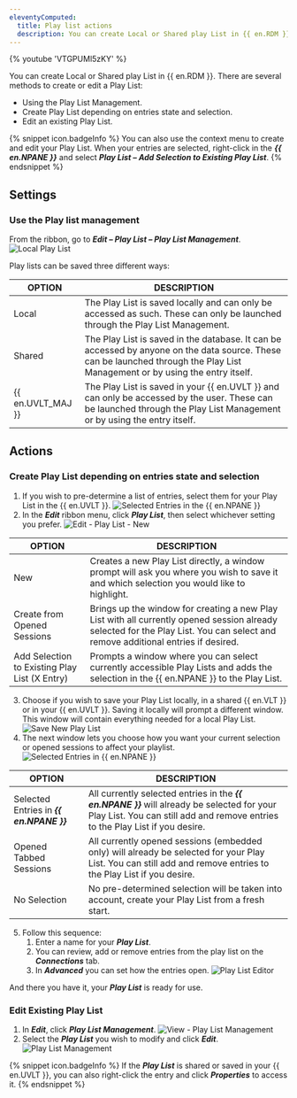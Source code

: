 ```yaml
---
eleventyComputed:
  title: Play list actions
  description: You can create Local or Shared play List in {{ en.RDM }}. There are several methods to create or edit a Play List.
---
```

{% youtube 'VTGPUMl5zKY' %}

You can create Local or Shared play List in {{ en.RDM }}. There are several methods to create or edit a Play List:

* Using the Play List Management.
* Create Play List depending on entries state and selection.
* Edit an existing Play List.

{% snippet icon.badgeInfo %}
You can also use the context menu to create and edit your Play List. When your entries are selected, right-click in the ***{{ en.NPANE }}*** and select ***Play List – Add Selection to Existing Play List***.
{% endsnippet %}

## Settings

### Use the Play list management
From the ribbon, go to ***Edit – Play List – Play List Management***.
![Local Play List](https://cdnweb.devolutions.net/docs/docs_en_rdm_windows_clip10253.png)

Play lists can be saved three different ways:

| OPTION            | DESCRIPTION |
|-------------------|-------------|
| Local             | The Play List is saved locally and can only be accessed as such. These can only be launched through the Play List Management. |
| Shared            | The Play List is saved in the database. It can be accessed by anyone on the data source. These can be launched through the Play List Management or by using the entry itself. |
| {{ en.UVLT_MAJ }} | The Play List is saved in your {{ en.UVLT }} and can only be accessed by the user. These can be launched through the Play List Management or by using the entry itself. |


## Actions

### Create Play List depending on entries state and selection
1. If you wish to pre-determine a list of entries, select them for your Play List in the {{ en.UVLT }}.
![Selected Entries in the {{ en.NPANE }}](https://cdnweb.devolutions.net/docs/docs_en_rdm_windows_clip10902.png)
1. In the ***Edit*** ribbon menu, click ***Play List***, then select whichever setting you prefer.
![Edit - Play List - New](https://cdnweb.devolutions.net/docs/docs_en_rdm_windows_clip10792.png)

| OPTION                                        | DESCRIPTION |
|-----------------------------------------------|-------------|
| New                                           | Creates a new Play List directly, a window prompt will ask you where you wish to save it and which selection you would like to highlight. |
| Create from Opened Sessions                   | Brings up the window for creating a new Play List with all currently opened session already selected for the Play List. You can select and remove additional entries if desired. |
| Add Selection to Existing Play List (X Entry) | Prompts a window where you can select currently accessible Play Lists and adds the selection in the {{ en.NPANE }} to the Play List. |

3. Choose if you wish to save your Play List locally, in a shared {{ en.VLT }} or in your {{ en.UVLT }}. Saving it locally will prompt a different window. This window will contain everything needed for a local Play List.
![Save New Play List](https://cdnweb.devolutions.net/docs/docs_en_rdm_windows_clip10255.png)
1. The next window lets you choose how you want your current selection or opened sessions to affect your playlist.
![Selected Entries in {{ en.NPANE }}](https://cdnweb.devolutions.net/docs/docs_en_rdm_windows_clip10256.png)

| OPTION                                   | DESCRIPTION |
|------------------------------------------|-------------|
| Selected Entries in ***{{ en.NPANE }}*** | All currently selected entries in the ***{{ en.NPANE }}*** will already be selected for your Play List. You can still add and remove entries to the Play List if you desire. |
| Opened Tabbed Sessions                   | All currently opened sessions (embedded only) will already be selected for your Play List. You can still add and remove entries to the Play List if you desire. |
| No Selection                             | No pre-determined selection will be taken into account, create your Play List from a fresh start. |

5. Follow this sequence:
	1. Enter a name for your ***Play List***.
	1. You can review, add or remove entries from the play list on the ***Connections*** tab.
	1. In ***Advanced*** you can set how the entries open.
	![Play List Editor](https://cdnweb.devolutions.net/docs/docs_en_rdm_windows_clip10787.png)

And there you have it, your ***Play List*** is ready for use.

### Edit Existing Play List
1. In ***Edit***, click ***Play List Management***.
![View - Play List Management](https://cdnweb.devolutions.net/docs/docs_en_rdm_windows_clip11490.png)
1. Select the ***Play List*** you wish to modify and click ***Edit***.
![Play List Management](https://cdnweb.devolutions.net/docs/docs_en_rdm_windows_clip10259.png)

{% snippet icon.badgeInfo %}
If the ***Play List*** is shared or saved in your {{ en.UVLT }}, you can also right-click the entry and click ***Properties*** to access it.
{% endsnippet %}
